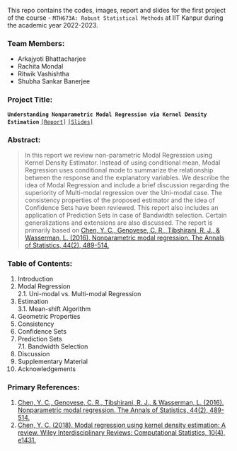 This repo contains the codes, images, report and slides for the first project of the course - `MTH673A: Robust Statistical Methods` at IIT Kanpur during the academic year 2022-2023.

### Team Members:

  - Arkajyoti Bhattacharjee
  - Rachita Mondal
  - Ritwik Vashishtha
  - Shubha Sankar Banerjee

### Project Title:

**`Understanding Nonparametric Modal Regression via Kernel Density Estimation`** [`[Report]`](https://github.com/ArkaB-DS/NPmodalReg/blob/main/Group7%20Report.pdf) [`[Slides]`](https://github.com/ArkaB-DS/NPmodalReg/blob/main/Robust_Project_I__slides_.pdf)

### Abstract:

> In this report we review non-parametric Modal Regression using Kernel Density Estimator. Instead of using conditional mean, Modal Regression uses conditional mode to summarize the relationship between the response and the explanatory variables. We describe the idea of Modal Regression and include a brief discussion regarding the superiority of Multi-modal regression over the Uni-modal case. The consistency properties of the proposed estimator and the idea of Confidence Sets have been reviewed. This report also includes an application of Prediction Sets in case of Bandwidth selection. Certain generalizations and extensions are also discussed. The report is primarily based on [Chen, Y. C., Genovese, C. R., Tibshirani, R. J., & Wasserman, L. (2016). Nonparametric modal regression. The Annals of Statistics, 44(2), 489-514.](https://projecteuclid.org/journals/annals-of-statistics/volume-44/issue-2/Nonparametric-modal-regression/10.1214/15-AOS1373.pdf)

### Table of Contents:
  
  1. Introduction 
  2. Modal Regression </br>
      2.1. Uni-modal vs. Multi-modal Regression 
  3. Estimation </br>
      3.1. Mean-shift Algorithm
  4. Geometric Properties 
  5. Consistency 
  6. Confidence Sets 
  7. Prediction Sets </br>
    7.1. Bandwidth Selection
  8. Discussion 
  9. Supplementary Material 
  10. Acknowledgements 

### Primary References:

  1. [Chen, Y. C., Genovese, C. R., Tibshirani, R. J., & Wasserman, L. (2016). Nonparametric modal regression. The Annals of Statistics, 44(2), 489-514.](https://projecteuclid.org/journals/annals-of-statistics/volume-44/issue-2/Nonparametric-modal-regression/10.1214/15-AOS1373.pdf)
  2. [Chen, Y. C. (2018). Modal regression using kernel density estimation: A review. Wiley Interdisciplinary Reviews: Computational Statistics, 10(4), e1431.](https://arxiv.org/pdf/1710.07004)
